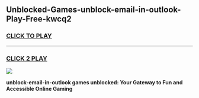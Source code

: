 
## Unblocked-Games-unblock-email-in-outlook-Play-Free-kwcq2
<h3>
<a href="https://premium76.site?title=unblock-email-in-outlook&ref=20M">CLICK TO PLAY</a></h3>
<hr>

<h3>
<a href="https://premium76.site?title=unblock-email-in-outlook&ref=20M">CLICK 2 PLAY</a>
  
</h3>

<a href="https://premium76.site?title=unblock-email-in-outlook&ref=19M"><img src="https://clearcache.store/games.png"></a>


**unblock-email-in-outlook games unblocked: Your Gateway to Fun and Accessible Online Gaming**
